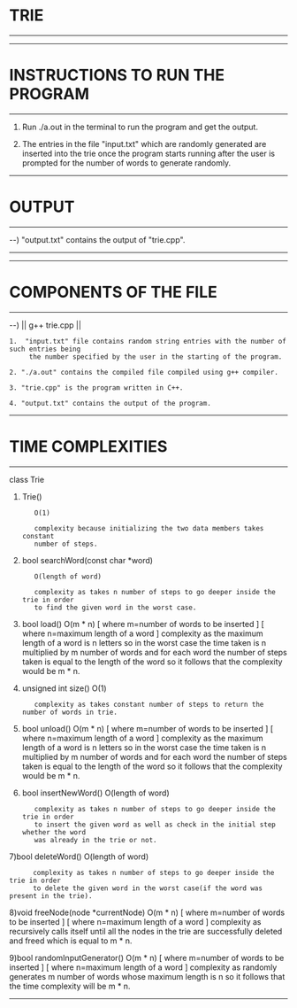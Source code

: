 
# TRIE
_____________________
------------------------------------
# INSTRUCTIONS TO RUN THE PROGRAM
------------------------------------
1. Run ./a.out in the terminal to run the program and get the output.

2. The entries in the file "input.txt" which are randomly generated are inserted
   into the trie once the program starts running after the user is prompted for
   the number of words to generate randomly.

----------------
# OUTPUT
----------------
--)  "output.txt" contains the output of "trie.cpp".
_______________________________________________________________________________________
------------------------------------
# COMPONENTS OF THE FILE
------------------------------------

--) || g++ trie.cpp ||

    1.  "input.txt" file contains random string entries with the number of such entries being
         the number specified by the user in the starting of the program.

    2. "./a.out" contains the compiled file compiled using g++ compiler.

    3. "trie.cpp" is the program written in C++.

    4. "output.txt" contains the output of the program.


-----------------------------------
# TIME COMPLEXITIES
------------------------------------

class Trie

1) Trie()

          O(1)

          complexity because initializing the two data members takes constant
          number of steps.

2) bool searchWord(const char *word)

          O(length of word)

          complexity as takes n number of steps to go deeper inside the trie in order
          to find the given word in the worst case.

3) bool load()
          O(m * n)        [ where m=number of words to be inserted ]
                          [ where n=maximum length of a word       ]
          complexity as the maximum length of a word is n letters  so in the worst case
          the time taken is n multiplied by m number of words and for each word the number of steps
          taken is equal to the length of the word so it follows that the complexity would be m * n.

4) unsigned int size()
          O(1)

          complexity as takes constant number of steps to return the number of words in trie.

5) bool unload()
          O(m * n)        [ where m=number of words to be inserted ]
                          [ where n=maximum length of a word       ]
          complexity as the maximum length of a word is n letters  so in the worst case
          the time taken is n multiplied by m number of words and for each word the number of steps
          taken is equal to the length of the word so it follows that the complexity would be m * n.

6) bool insertNewWord()
          O(length of word)

          complexity as takes n number of steps to go deeper inside the trie in order
          to insert the given word as well as check in the initial step whether the word
          was already in the trie or not.

7)bool deleteWord()
          O(length of word)

          complexity as takes n number of steps to go deeper inside the trie in order
          to delete the given word in the worst case(if the word was present in the trie).

8)void freeNode(node *currentNode)
          O(m * n)        [ where m=number of words to be inserted ]
                          [ where n=maximum length of a word       ]
          complexity as recursively calls itself until all the nodes in the trie are
          successfully deleted and freed which is equal to m * n.

9)bool randomInputGenerator()
          O(m * n)        [ where m=number of words to be inserted ]
                          [ where n=maximum length of a word       ]
          complexity as randomly generates m number of words whose maximum length is n
          so it follows that the time complexity will be m * n.

------------------------------------------------------------------------------------------------------------------------------------
